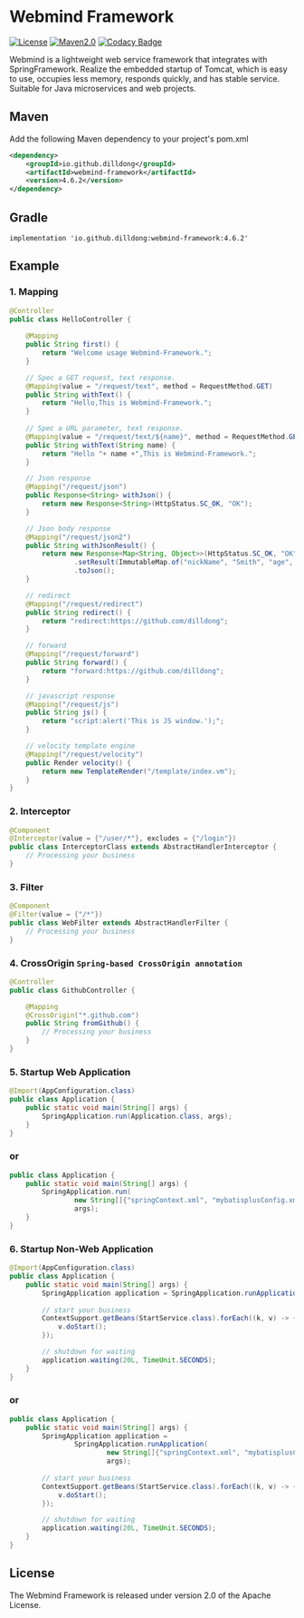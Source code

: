 
# Webmind Framework

[![License](https://img.shields.io/github/license/dilldong/webmind)](https://raw.githubusercontent.com/dilldong/webmind/master/LICENSE)
[![Maven2.0](https://img.shields.io/badge/maven-build-blue)](https://mvnrepository.com/artifact/io.github.dilldong/webmind-framework)
[![Codacy Badge](https://app.codacy.com/project/badge/Grade/e457baf96038467f814c72d0300eda44)](https://app.codacy.com/gh/dilldong/webmind/dashboard?utm_source=gh&utm_medium=referral&utm_content=&utm_campaign=Badge_grade)

Webmind is a lightweight web service framework that integrates with SpringFramework. Realize the embedded startup of Tomcat, which is easy to use, occupies less memory, responds quickly, and has stable service. Suitable for Java microservices and web projects.
## Maven
Add the following Maven dependency to your project's pom.xml
```xml
<dependency>
    <groupId>io.github.dilldong</groupId>
    <artifactId>webmind-framework</artifactId>
    <version>4.6.2</version>
</dependency>
```
## Gradle
```text
implementation 'io.github.dilldong:webmind-framework:4.6.2'
```

## Example
### 1. Mapping
```java
@Controller
public class HelloController {
    
    @Mapping
    public String first() {
        return "Welcome usage Webmind-Framework.";
    }

    // Spec a GET request, text response.
    @Mapping(value = "/request/text", method = RequestMethod.GET)
    public String withText() {
        return "Hello,This is Webmind-Framework.";
    }
    
    // Spec a URL parameter, text response.
    @Mapping(value = "/request/text/${name}", method = RequestMethod.GET)
    public String withText(String name) {
        return "Hello "+ name +",This is Webmind-Framework.";
    }

    // Json response
    @Mapping("/request/json")
    public Response<String> withJson() {
        return new Response<String>(HttpStatus.SC_OK, "OK");
    }

    // Json body response
    @Mapping("/request/json2")
    public String withJsonResult() {
        return new Response<Map<String, Object>>(HttpStatus.SC_OK, "OK")
                .setResult(ImmutableMap.of("nickName", "Smith", "age", 26, "gender", "Male"))
                .toJson();
    }

    // redirect
    @Mapping("/request/redirect")
    public String redirect() {
        return "redirect:https://github.com/dilldong";
    }

    // forward
    @Mapping("/request/forward")
    public String forward() {
        return "forward:https://github.com/dilldong";
    }

    // javascript response
    @Mapping("/request/js")
    public String js() {
        return "script:alert('This is JS window.');";
    }

    // velocity template engine
    @Mapping("/request/velocity")
    public Render velocity() {
        return new TemplateRender("/template/index.vm");
    }
}
```

### 2. Interceptor
```java
@Component
@Interceptor(value = {"/user/*"}, excludes = {"/login"})
public class InterceptorClass extends AbstractHandlerInterceptor {
    // Processing your business
}
```

### 3. Filter
```java
@Component
@Filter(value = {"/*"})
public class WebFilter extends AbstractHandlerFilter {
    // Processing your business
}
```

### 4. CrossOrigin `Spring-based CrossOrigin annotation`
```java
@Controller
public class GithubController {

    @Mapping
    @CrossOrigin("*.github.com")
    public String fromGithub() {
        // Processing your business
    }
}
```

### 5. Startup Web Application
```java
@Import(AppConfiguration.class)
public class Application {
    public static void main(String[] args) {
        SpringApplication.run(Application.class, args);
    }
}
```
### or
```java
public class Application {
    public static void main(String[] args) {
        SpringApplication.run(
                new String[]{"springContext.xml", "mybatisplusConfig.xml"},
                args);
    }
}
```
### 6. Startup Non-Web Application
```java
@Import(AppConfiguration.class)
public class Application {
    public static void main(String[] args) {
        SpringApplication application = SpringApplication.runApplication(Application.class, args);
        
        // start your business
        ContextSupport.getBeans(StartService.class).forEach((k, v) -> {
            v.doStart();
        });

        // shutdown for waiting
        application.waiting(20L, TimeUnit.SECONDS);
    }
}
```
### or
```java
public class Application {
    public static void main(String[] args) {
        SpringApplication application =
                SpringApplication.runApplication(
                        new String[]{"springContext.xml", "mybatisplusConfig.xml"},
                        args);
                        
        // start your business                
        ContextSupport.getBeans(StartService.class).forEach((k, v) -> {
            v.doStart();
        });

        // shutdown for waiting
        application.waiting(20L, TimeUnit.SECONDS);
    }
}
```
## License
The Webmind Framework is released under version 2.0 of the Apache License.